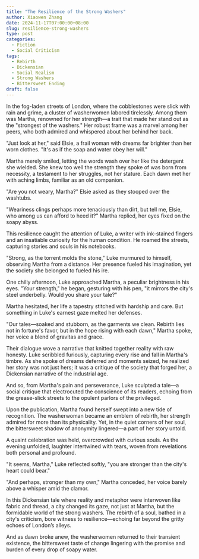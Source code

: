 ```yaml
---
title: "The Resilience of the Strong Washers"
author: Xiaowen Zhang
date: 2024-11-17T07:00:00+08:00
slug: resilience-strong-washers
type: post
categories:
  - Fiction
  - Social Criticism
tags:
  - Rebirth
  - Dickensian
  - Social Realism
  - Strong Washers
  - Bittersweet Ending
draft: false
---
```


In the fog-laden streets of London, where the cobblestones were slick with rain and grime, a cluster of washerwomen labored tirelessly. Among them was Martha, renowned for her strength—a trait that made her stand out as the "strongest of the washers." Her robust frame was a marvel among her peers, who both admired and whispered about her behind her back.

"Just look at her," said Elsie, a frail woman with dreams far brighter than her worn clothes. "It's as if the soap and water obey her will."

Martha merely smiled, letting the words wash over her like the detergent she wielded. She knew too well the strength they spoke of was born from necessity, a testament to her struggles, not her stature. Each dawn met her with aching limbs, familiar as an old companion.

"Are you not weary, Martha?" Elsie asked as they stooped over the washtubs.

"Weariness clings perhaps more tenaciously than dirt, but tell me, Elsie, who among us can afford to heed it?" Martha replied, her eyes fixed on the soapy abyss.

This resilience caught the attention of Luke, a writer with ink-stained fingers and an insatiable curiosity for the human condition. He roamed the streets, capturing stories and souls in his notebooks.

"Strong, as the torrent molds the stone," Luke murmured to himself, observing Martha from a distance. Her presence fueled his imagination, yet the society she belonged to fueled his ire.

One chilly afternoon, Luke approached Martha, a peculiar brightness in his eyes. "Your strength," he began, gesturing with his pen, "it mirrors the city's steel underbelly. Would you share your tale?"

Martha hesitated, her life a tapestry stitched with hardship and care. But something in Luke's earnest gaze melted her defenses.

"Our tales—soaked and stubborn, as the garments we clean. Rebirth lies not in fortune's favor, but in the hope rising with each dawn," Martha spoke, her voice a blend of gravitas and grace.

Their dialogue wove a narrative that knitted together reality with raw honesty. Luke scribbled furiously, capturing every rise and fall in Martha's timbre. As she spoke of dreams deferred and moments seized, he realized her story was not just hers; it was a critique of the society that forged her, a Dickensian narrative of the industrial age.

And so, from Martha's pain and perseverance, Luke sculpted a tale—a social critique that electrocuted the conscience of its readers, echoing from the grease-slick streets to the opulent parlors of the privileged.

Upon the publication, Martha found herself swept into a new tide of recognition. The washerwoman became an emblem of rebirth, her strength admired for more than its physicality. Yet, in the quiet corners of her soul, the bittersweet shadow of anonymity lingered—a part of her story untold.

A quaint celebration was held, overcrowded with curious souls. As the evening unfolded, laughter intertwined with tears, woven from revelations both personal and profound.

"It seems, Martha," Luke reflected softly, "you are stronger than the city's heart could bear."

"And perhaps, stronger than my own," Martha conceded, her voice barely above a whisper amid the clamor.

In this Dickensian tale where reality and metaphor were interwoven like fabric and thread, a city changed its gaze, not just at Martha, but the formidable world of the strong washers. The rebirth of a soul, bathed in a city's criticism, bore witness to resilience—echoing far beyond the gritty echoes of London’s alleys.

And as dawn broke anew, the washerwomen returned to their transient existence, the bittersweet taste of change lingering with the promise and burden of every drop of soapy water.